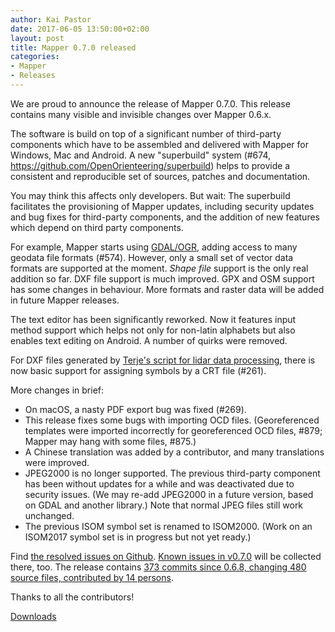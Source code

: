 ```yaml
---
author: Kai Pastor
date: 2017-06-05 13:50:00+02:00
layout: post
title: Mapper 0.7.0 released
categories:
- Mapper
- Releases
---
```


We are proud to announce the release of Mapper 0.7.0. This release contains many visible and invisible changes over Mapper 0.6.x.

The software is build on top of a significant number of third-party components which have to be assembled and delivered with Mapper for Windows, Mac and Android. A new "superbuild" system (#674, https://github.com/OpenOrienteering/superbuild) helps to provide a consistent and reproducible set of sources, patches and documentation.

You may think this affects only developers. But wait: The superbuild facilitates the provisioning of Mapper updates, including security updates and bug fixes for third-party components, and the addition of new features which depend on third party components.

For example, Mapper starts using [GDAL/OGR](http://www.gdal.org), adding access to many geodata file formats (#574). However, only a small set of vector data formats are supported at the moment. *Shape file* support is the only real addition so far. DXF file support is much improved. GPX and OSM support has some changes in behaviour. More formats and raster data will be added in future Mapper releases.

The text editor has been significantly reworked. Now it features input method support which helps not only for non-latin alphabets but also enables text editing on Android. A number of quirks were removed.

For DXF files generated by [Terje's script for lidar data processing](http://tmsw.no/mapping/basemap_generation.html), there is now basic support for assigning symbols by a CRT file (#261).

More changes in brief:

- On macOS, a nasty PDF export bug was fixed (#269).
- This release fixes some bugs with importing OCD files.
  (Georeferenced templates were imported incorrectly for georeferenced OCD files, #879; Mapper may hang with some files, #875.)
- A Chinese translation was added by a contributor, and many translations were improved.
- JPEG2000 is no longer supported. The previous third-party component has been without updates for a while and was deactivated due to security issues.
  (We may re-add JPEG2000 in a future version, based on GDAL and another library.) Note that normal JPEG files still work unchanged.
- The previous ISOM symbol set is renamed to ISOM2000.
  (Work on an ISOM2017 symbol set is in progress but not yet ready.)

Find [the resolved issues on Github](https://github.com/OpenOrienteering/mapper/issues?q=milestone:v0.7.0+is:closed).
[Known issues in v0.7.0](https://github.com/OpenOrienteering/mapper/issues?q=label:"known%20issues%20v0.7.0") will be collected there, too. 
The release contains [373 commits since 0.6.8, changing 480 source files, contributed by 14 persons](https://github.com/OpenOrienteering/mapper/compare/v0.6.8...v0.7.0).

Thanks to all the contributors!

<a class="btn btn-primary" href="https://github.com/OpenOrienteering/mapper/releases/tag/v0.7.0">Downloads</a>

